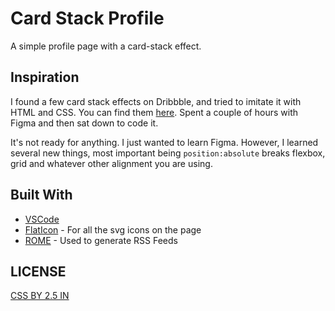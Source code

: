 # Card Stack Profile

A simple profile page with a card-stack effect.

## Inspiration

I found a few card stack effects on Dribbble, and tried to imitate it with HTML and CSS. You can find them [here](http://www.epiphanytek.com/css-cards/index.html#profile-cards). Spent a couple of hours with Figma and then sat down to code it.

It's not ready for anything. I just wanted to learn Figma. However, I learned several new things, most important being `position:absolute` breaks flexbox, grid and whatever other alignment you are using.

## Built With

* [VSCode](https://code.visualstudio.com/)
* [FlatIcon](https://www.flaticon.com/) - For all the svg icons on the page
* [ROME](https://rometools.github.io/rome/) - Used to generate RSS Feeds

## LICENSE
[CSS BY 2.5 IN](https://creativecommons.org/licenses/by/2.5/in/)